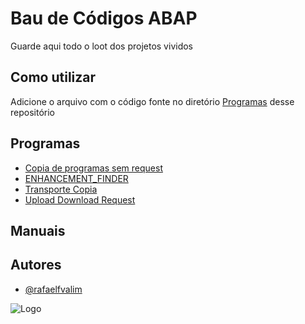 # Bau de Códigos ABAP

Guarde aqui todo o loot dos projetos vividos



## Como utilizar
Adicione o arquivo com o código fonte no diretório [Programas](programas) desse repositório
## Programas
- [Copia de programas sem request](https://raw.githubusercontent.com/rafaelfvalim/bau.github.io/refs/heads/main/programas/Copia%20Programa%20Sem%20Request)
- [ENHANCEMENT_FINDER](https://raw.githubusercontent.com/rafaelfvalim/bau.github.io/refs/heads/main/programas/ENHANCEMENT_FINDER.txt)
- [Transporte Copia](https://raw.githubusercontent.com/rafaelfvalim/bau.github.io/refs/heads/main/programas/Transporte%20de%20Copia)
- [Upload Download Request](https://raw.githubusercontent.com/rafaelfvalim/bau.github.io/refs/heads/main/programas/Upload%20Donwload%20Request)

## Manuais

## Autores

- [@rafaelfvalim](https://github.com/rafaelfvalim)


![Logo](https://cdn.blizzardwatch.com/wp-content/uploads/2019/10/BlizzCon-Chest-Header.jpg)

